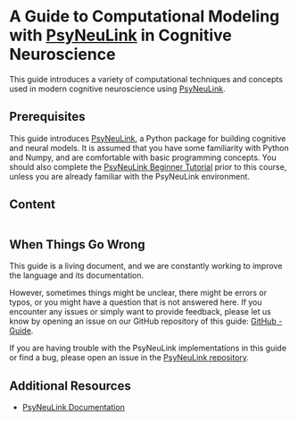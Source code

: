 # A Guide to Computational Modeling with [PsyNeuLink](https://princetonuniversity.github.io/PsyNeuLink/) in Cognitive Neuroscience

This guide introduces a variety of computational techniques and concepts used in modern cognitive neuroscience using [PsyNeuLink](https://princetonuniversity.github.io/PsyNeuLink/).

## Prerequisites

This guide introduces [PsyNeuLink](https://princetonuniversity.github.io/PsyNeuLink/), a Python package for building cognitive and neural models. It is assumed that you have some familiarity with Python and Numpy, and are comfortable with basic programming concepts. You should also complete the [PsyNeuLink Beginner Tutorial](https://princetonuniversity.github.io/PsyNeuLink/index_logo_with_text.html#tutorial) prior to this course, unless you are already familiar with the PsyNeuLink environment.

## Content

```{tableofcontents}
```

## When Things Go Wrong

This guide is a living document, and we are constantly working to improve the language and its documentation.

However, sometimes things might be unclear, there might be errors or typos, or you might have a question that is not answered here. If you encounter any issues or simply want to provide feedback, please let us know by opening an issue on our GitHub repository of this guide: [GitHub - Guide](https://github.com/younesStrittmatter/502B).

If you are having trouble with the PsyNeuLink implementations in this guide or find a bug, please open an issue in the [PsyNeuLink repository](https://github.com/PrincetonUniversity/PsyNeuLink).

## Additional Resources

- [PsyNeuLink Documentation](https://princetonuniversity.github.io/PsyNeuLink/)